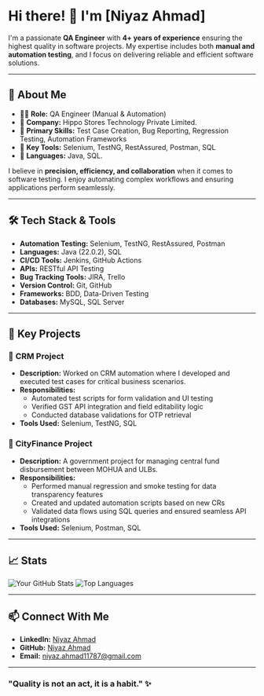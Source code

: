 # Hi there! 👋 I'm [Niyaz Ahmad]

I'm a passionate **QA Engineer** with **4+ years of experience** ensuring the highest quality in software projects. My expertise includes both **manual and automation testing**, and I focus on delivering reliable and efficient software solutions.

---

## 🚀 **About Me**

- 👨‍💻 **Role:** QA Engineer (Manual & Automation)
- 💼 **Company:** Hippo Stores Technology Private Limited.
- 🧩 **Primary Skills:** Test Case Creation, Bug Reporting, Regression Testing, Automation Frameworks
- 🌟 **Key Tools:** Selenium, TestNG, RestAssured, Postman, SQL
- 🎯 **Languages:** Java, SQL.

I believe in **precision, efficiency, and collaboration** when it comes to software testing. I enjoy automating complex workflows and ensuring applications perform seamlessly.

---

## 🛠️ **Tech Stack & Tools**

- **Automation Testing:** Selenium, TestNG, RestAssured, Postman
- **Languages:** Java (22.0.2), SQL
- **CI/CD Tools:** Jenkins, GitHub Actions
- **APIs:** RESTful API Testing
- **Bug Tracking Tools:** JIRA, Trello
- **Version Control:** Git, GitHub
- **Frameworks:** BDD, Data-Driven Testing
- **Databases:** MySQL, SQL Server

---

## 🌟 **Key Projects**

### 📌 **CRM Project**
- **Description:** Worked on CRM automation where I developed and executed test cases for critical business scenarios.
- **Responsibilities:**
  - Automated test scripts for form validation and UI testing
  - Verified GST API integration and field editability logic
  - Conducted database validations for OTP retrieval
- **Tools Used:** Selenium, TestNG, SQL

### 📌 **CityFinance Project**
- **Description:** A government project for managing central fund disbursement between MOHUA and ULBs.
- **Responsibilities:**
  - Performed manual regression and smoke testing for data transparency features
  - Created and updated automation scripts based on new CRs
  - Validated data flows using SQL queries and ensured seamless API integrations
- **Tools Used:** Selenium, Postman, SQL

---

## 📈 **Stats**

![Your GitHub Stats](https://github-readme-stats.vercel.app/api?username=niyazahmad11787&show_icons=true&theme=radical)
![Top Languages](https://github-readme-stats.vercel.app/api/top-langs/?username=niyazahmad11787&layout=compact&theme=radical)

---

## 📫 **Connect With Me**

- **LinkedIn:** [Niyaz Ahmad](www.linkedin.com/in/niyaz-ahmad-2b45b2249)
- **GitHub:** [Niyaz Ahmad](https://github.com/niyazahmad11787)
- **Email:** niyaz.ahmad11787@gmail.com

---

### "Quality is not an act, it is a habit." ✨
